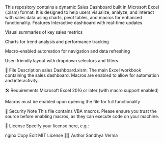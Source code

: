 This repository contains a dynamic Sales Dashboard built in Microsoft Excel (.xlsm) format. It is designed to help users visualize, analyze, and interact with sales data using charts, pivot tables, and macros for enhanced functionality.
 Features
Interactive dashboard with real-time updates

Visual summaries of key sales metrics

Charts for trend analysis and performance tracking

Macro-enabled automation for navigation and data refreshing

User-friendly layout with dropdown selectors and filters

🧩 File Description
sales Dashboard.xlsm: The main Excel workbook containing the sales dashboard. Macros are enabled to allow for automation and interactivity.

🛠 Requirements
Microsoft Excel 2016 or later (with macro support enabled)

Macros must be enabled upon opening the file for full functionality

🔐 Security Note
This file contains VBA macros. Please ensure you trust the source before enabling macros, as they can execute code on your machine.


📄 License
Specify your license here, e.g.:

nginx
Copy
Edit
MIT License
🙋‍♂️ Author
Sandhya Verma



